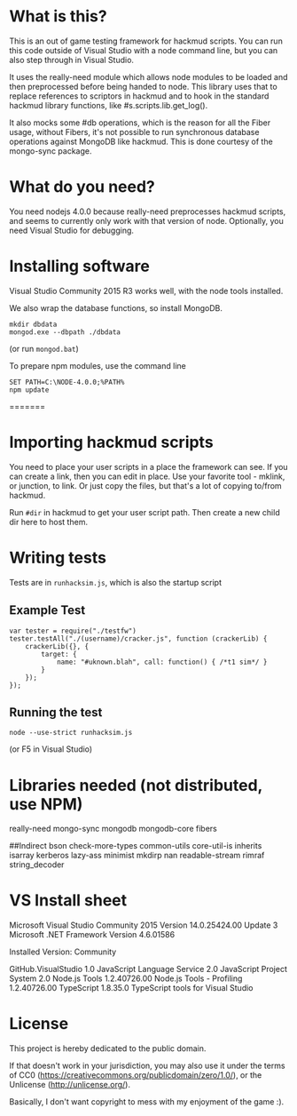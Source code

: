 # What is this?

This is an out of game testing framework for hackmud scripts.
You can run this code outside of Visual Studio with a node command line, but
you can also step through in Visual Studio.

It uses the really-need module which allows node modules to be loaded and then
preprocessed before being handed to node. This library uses that to replace
references to scriptors in hackmud and to hook in the standard hackmud library
functions, like #s.scripts.lib.get_log().

It also mocks some #db operations, which is the reason for all the Fiber usage,
without Fibers, it's not possible to run synchronous database operations against
MongoDB like hackmud. This is done courtesy of the mongo-sync package.

# What do you need?
You need nodejs 4.0.0 because really-need preprocesses hackmud scripts,
and seems to currently only work with that version of node. Optionally, you need
Visual Studio for debugging.

# Installing software  
Visual Studio Community 2015 R3 works well, with the node tools installed.

We also wrap the database functions, so install MongoDB.

~~~~
mkdir dbdata
mongod.exe --dbpath ./dbdata
~~~~

(or run `mongod.bat`)

To prepare npm modules, use the command line

~~~~
SET PATH=C:\NODE-4.0.0;%PATH%
npm update
~~~~

=======

# Importing hackmud scripts
You need to place your user scripts in a place the framework can see. If you can
create a link, then you can edit in place.
Use your favorite tool - mklink, or junction, to link.
Or just copy the files, but that's a lot of copying to/from hackmud.

Run `#dir` in hackmud to get your user script path.
Then create a new child dir here to host them.

# Writing tests
Tests are in `runhacksim.js`, which is also the startup script

## Example Test
~~~~
var tester = require("./testfw")
tester.testAll("./(username)/cracker.js", function (crackerLib) {
    crackerLib({}, {
        target: {
            name: "#uknown.blah", call: function() { /*t1 sim*/ }
        }
    });
});
~~~~

## Running the test

`node --use-strict runhacksim.js`

(or F5 in Visual Studio)

# Libraries needed (not distributed, use NPM)

really-need
mongo-sync
mongodb
mongodb-core
fibers

##Indirect
bson
check-more-types
common-utils
core-util-is
inherits
isarray
kerberos
lazy-ass
minimist
mkdirp
nan
readable-stream
rimraf
string_decoder

# VS Install sheet

Microsoft Visual Studio Community 2015
Version 14.0.25424.00 Update 3
Microsoft .NET Framework
Version 4.6.01586

Installed Version: Community

GitHub.VisualStudio   1.0
JavaScript Language Service   2.0
JavaScript Project System   2.0
Node.js Tools   1.2.40726.00
Node.js Tools - Profiling   1.2.40726.00
TypeScript   1.8.35.0
TypeScript tools for Visual Studio

# License

This project is hereby dedicated to the public domain.

If that doesn't work in your jurisdiction, you may also use it under the terms of CC0 (https://creativecommons.org/publicdomain/zero/1.0/), or the Unlicense (http://unlicense.org/).

Basically, I don't want copyright to mess with my enjoyment of the game :).

